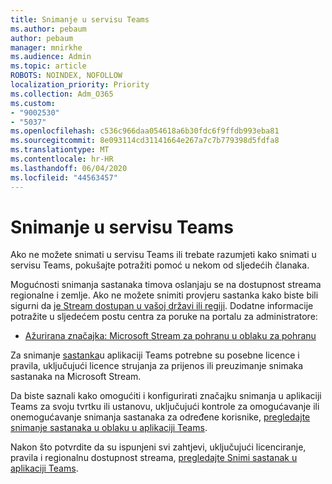 ```yaml
---
title: Snimanje u servisu Teams
ms.author: pebaum
author: pebaum
manager: mnirkhe
ms.audience: Admin
ms.topic: article
ROBOTS: NOINDEX, NOFOLLOW
localization_priority: Priority
ms.collection: Adm_O365
ms.custom:
- "9002530"
- "5037"
ms.openlocfilehash: c536c966daa054618a6b30fdc6f9ffdb993eba81
ms.sourcegitcommit: 8e093114cd31141664e267a7c7b779398d5fdfa8
ms.translationtype: MT
ms.contentlocale: hr-HR
ms.lasthandoff: 06/04/2020
ms.locfileid: "44563457"
---
```

# <a name="recording-in-teams"></a>Snimanje u servisu Teams

Ako ne možete snimati u servisu Teams ili trebate razumjeti kako snimati u servisu Teams, pokušajte potražiti pomoć u nekom od sljedećih članaka.

Mogućnosti snimanja sastanaka timova oslanjaju se na dostupnost streama regionalne i zemlje.  Ako ne možete snimiti provjeru sastanka kako biste bili sigurni da [je Stream dostupan u vašoj državi ili regiji](https://docs.microsoft.com/stream/faq#which-regions-does-microsoft-stream-host-my-data-in).  Dodatne informacije potražite u sljedećem postu centra za poruke na portalu za administratore:

- [Ažurirana značajka: Microsoft Stream za pohranu u oblaku za pohranu](https://admin.microsoft.com/AdminPortal/Home#/MessageCenter?id=MC214327)

Za snimanje [sastanka](https://docs.microsoft.com/microsoftteams/cloud-recording#prerequisites-for-teams-cloud-meeting-recording)u aplikaciji Teams potrebne su posebne licence i pravila, uključujući licence strujanja za prijenos ili preuzimanje snimaka sastanaka na Microsoft Stream.

Da biste saznali kako omogućiti i konfigurirati značajku snimanja u aplikaciji Teams za svoju tvrtku ili ustanovu, uključujući kontrole za omogućavanje ili onemogućavanje snimanja sastanaka za određene korisnike, [pregledajte snimanje sastanaka u oblaku u aplikaciji Teams](https://docs.microsoft.com/microsoftteams/cloud-recording).

Nakon što potvrdite da su ispunjeni svi zahtjevi, uključujući licenciranje, pravila i regionalnu dostupnost streama, [pregledajte Snimi sastanak u aplikaciji Teams](https://support.office.com/article/34dfbe7f-b07d-4a27-b4c6-de62f1348c24).
